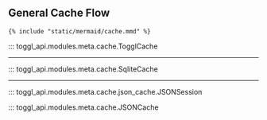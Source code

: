 
## General Cache Flow
```mermaid
{% include "static/mermaid/cache.mmd" %}
```


::: toggl_api.modules.meta.cache.TogglCache

***

::: toggl_api.modules.meta.cache.SqliteCache

***

::: toggl_api.modules.meta.cache.json_cache.JSONSession

::: toggl_api.modules.meta.cache.JSONCache
